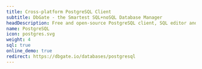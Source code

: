 ```yaml
---
title: Cross-platform PostgreSQL Client
subtitle: DbGate - the Smartest SQL+noSQL Database Manager
headDescription: Free and open-source PostgreSQL client, SQL editor and database manager. Desktop app in Linux, Windows, MacOS and web app in Docker.
name: PostgreSQL
icon: postgres.svg
weight: 4
sql: true
online_demo: true
redirect: https://dbgate.io/databases/postgresql
---
```

